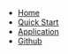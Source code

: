 - [Home](README.md)
- [Quick Start](quickstart.md)
- [Application](application.md)
- [Github](https://github.com/iamkhattar/fortnite-competitive-tv)
